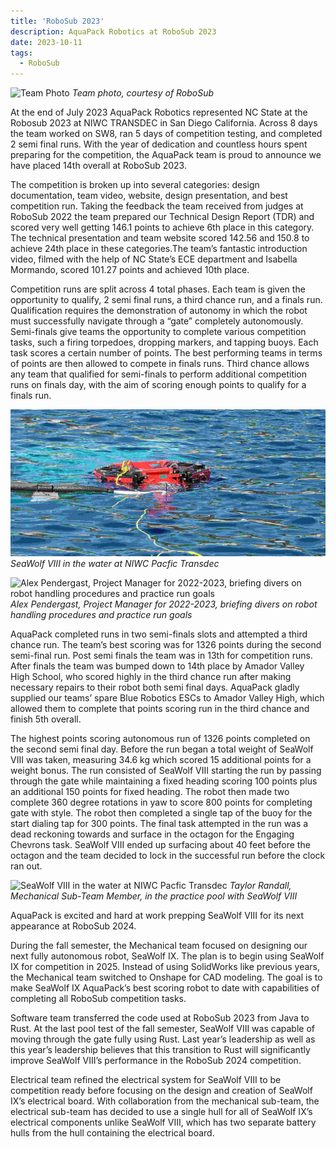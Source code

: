 ```yaml
---
title: 'RoboSub 2023'
description: AquaPack Robotics at RoboSub 2023
date: 2023-10-11
tags:
  - RoboSub
---
```


![Team Photo](/assets/images/robosub-23-team-photo.jpg) *Team photo, courtesy of RoboSub*

At the end of July 2023 AquaPack Robotics represented NC State at the Robosub 2023 at NIWC TRANSDEC in San Diego California. Across 8 days the team worked on SW8, ran 5 days of competition testing, and completed 2 semi final runs. With the year of dedication and countless hours spent preparing for the competition, the AquaPack team is proud to announce we have placed 14th overall at RoboSub 2023.

The competition is broken up into several categories: design documentation, team video, website, design presentation, and best competition run. Taking the feedback the team received from judges at RoboSub 2022 the team prepared our Technical Design Report (TDR) and scored very well getting 146.1 points to achieve 6th place in this category. The technical presentation and team website scored 142.56 and 150.8 to achieve 24th place in these categories.The team’s fantastic introduction video, filmed with the help of NC State’s ECE department and Isabella Mormando, scored 101.27 points and achieved 10th place.

Competition runs are split across 4 total phases. Each team is given the opportunity to qualify, 2 semi final runs, a third chance run, and a finals run. Qualification requires the demonstration of autonomy in which the robot must successfully navigate through a “gate” completely autonomously. Semi-finals give teams the opportunity to complete various competition tasks, such a firing torpedoes, dropping markers, and tapping buoys. Each task scores a certain number of points. The best performing teams in terms of points are then allowed to compete in finals runs. Third chance allows any team that qualified for semi-finals to perform additional competition runs on finals day, with the aim of scoring enough points to qualify for a finals run.

![SeaWolf VIII in the water at NIWC Pacfic Transdec](/assets/images/static/homepage-splash.jpg) *SeaWolf VIII in the water at NIWC Pacfic Transdec*

![Alex Pendergast, Project Manager for 2022-2023, briefing divers on robot handling procedures and practice run goals](/assets/images/robosub2023-diverBrief.jpg) *Alex Pendergast, Project Manager for 2022-2023, briefing divers on robot handling procedures and practice run goals*

AquaPack completed runs in two semi-finals slots and attempted a third chance run. The team’s best scoring was for 1326 points during the second semi-final run. Post semi finals the team was in 13th for competition runs. After finals the team was bumped down to 14th place by Amador Valley High School, who scored highly in the third chance run after making necessary repairs to their robot both semi final days. AquaPack gladly supplied our teams’ spare Blue Robotics ESCs to Amador Valley High, which allowed them to complete that points scoring run in the third chance and finish 5th overall.

The highest points scoring autonomous run of 1326 points completed on the second semi final day. Before the run began a total weight of SeaWolf VIII was taken, measuring 34.6 kg which scored 15 additional points for a weight bonus. The run consisted of SeaWolf VIII starting the run by passing through the gate while maintaining a fixed heading scoring 100 points plus an additional 150 points for fixed heading. The robot then made two complete 360 degree rotations in yaw to score 800 points for completing gate with style. The robot then completed a single tap of the buoy for the start dialing tap for 300 points. The final task attempted in the run was a dead reckoning towards and surface in the octagon for the Engaging Chevrons task. SeaWolf VIII ended up surfacing about 40 feet before the octagon and the team decided to lock in the successful run before the clock ran out.


![SeaWolf VIII in the water at NIWC Pacfic Transdec](/assets/images/robosub2023-practicePool.jpg) *Taylor Randall, Mechanical Sub-Team Member, in the practice pool with SeaWolf VIII*

AquaPack is excited and hard at work prepping SeaWolf VIII for its next appearance at RoboSub 2024.

During the fall semester, the Mechanical team focused on designing our next fully autonomous robot, SeaWolf IX. The plan is to begin using SeaWolf IX for competition in 2025. Instead of using SolidWorks like previous years, the Mechanical team switched to Onshape for CAD modeling. The goal is to make SeaWolf IX AquaPack’s best scoring robot to date with capabilities of completing all RoboSub competition tasks.

Software team transferred the code used at RoboSub 2023 from Java to Rust. At the last pool test of the fall semester, SeaWolf VIII was capable of moving through the gate fully using Rust. Last year’s leadership as well as this year’s leadership believes that this transition to Rust will significantly improve SeaWolf VIII’s performance in the RoboSub 2024 competition.

Electrical team refined the electrical system for SeaWolf VIII to be competition ready before focusing on the design and creation of SeaWolf IX’s electrical board. With collaboration from the mechanical sub-team, the electrical sub-team has decided to use a single hull for all of SeaWolf IX’s electrical components unlike SeaWolf VIII, which has two separate battery hulls from the hull containing the electrical board.
